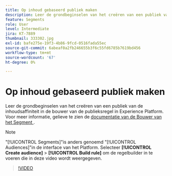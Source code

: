 ```yaml
---
title: Op inhoud gebaseerd publiek maken
description: Leer de grondbeginselen van het creëren van een publiek van de inhoudsaffiniteit in de bouwer van de publieksregel in Experience Platform.
feature: Segments
role: User
level: Intermediate
jira: KT-7889
thumbnail: 333302.jpg
exl-id: bafe275e-19f3-4b86-9fcd-0516fada55ec
source-git-commit: 6abeaf0a2fb246655b3f6c55fd6785b7619bd456
workflow-type: tm+mt
source-wordcount: '67'
ht-degree: 0%

---
```


# Op inhoud gebaseerd publiek maken

Leer de grondbeginselen van het creëren van een publiek van de inhoudsaffiniteit in de bouwer van de publieksregel in Experience Platform. Voor meer informatie, gelieve te zien de [&#x200B; documentatie van de Bouwer van het Segment &#x200B;](https://experienceleague.adobe.com/docs/experience-platform/segmentation/ui/segment-builder.html?lang=nl-NL).

>[!NOTE]
>
> &quot;[!UICONTROL Segments]&quot;is anders genoemd &quot;[!UICONTROL Audiences]&quot;in de interface van het Platform. Selecteer **[!UICONTROL Create audience]** > **[!UICONTROL Build rule]** om de regelbuilder in te voeren die in deze video wordt weergegeven.

>[!VIDEO](https://video.tv.adobe.com/v/333302/?learn=on&enablevpops)

